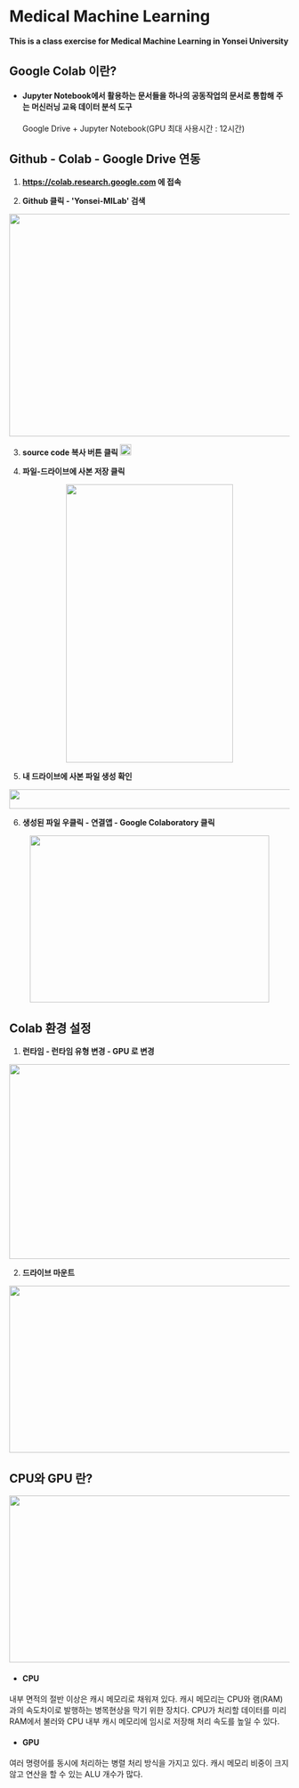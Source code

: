 # Medical Machine Learning

**This is a class exercise for Medical Machine Learning in Yonsei University**

## Google Colab 이란?

* #### Jupyter Notebook에서 활용하는 문서들을 하나의 공동작업의 문서로 통합해 주는 머신러닝 교육 데이터 분석 도구
     Google Drive + Jupyter Notebook(GPU 최대 사용시간 : 12시간)

## Github - Colab - Google Drive 연동
1. **https://colab.research.google.com 에 접속**

2. **Github 클릭 - 'Yonsei-MILab' 검색**
<p align="center">
  <img src="https://blogfiles.pstatic.net/MjAxOTA5MTFfMjIw/MDAxNTY4MTY0MTM4NTAw.PYQYzzwbdRckXR41if9XfG4UI_-MFoECAedXX9Z-zFAg.7s06tOptnO9-QV8aGq98RSDV9vUTPqbbUEduSXfBU3cg.PNG.susie1513/colab1.PNG" width="600" height="400">
</p>

3. **source code 복사 버튼 클릭** <img src="https://blogfiles.pstatic.net/MjAxOTA5MTFfMTIy/MDAxNTY4MTY0Mjg1ODU0.VuUeMEIhtiLsAdoyQX47BoN_Gm3mDydp5Euh96D1Rzsg.i_ZoOpsqP4pyti7vkG6vbXp6IEvtce-VZhQkTULS_Vsg.PNG.susie1513/colab2.PNG" width="20" height="20">

4. **파일-드라이브에 사본 저장 클릭**

<p align="center">
  <img src="https://blogfiles.pstatic.net/MjAxOTA5MTFfMjA4/MDAxNTY4MTY0NjA3NjUy.gyN2U6j27sTWfRM91X-spQJdXGGsuIPqk9hQNuBlFtsg.bOIM7Fjoz5cVVO0Y1YIpRtdcgfaRHS5QdXf6vzZIiYkg.PNG.susie1513/colab3.PNG" width="300" height="500">
</p>

5. **내 드라이브에 사본 파일 생성 확인**

<p align="center">
  <img src="https://blogfiles.pstatic.net/MjAxOTA5MTFfNjUg/MDAxNTY4MTY0ODQ2OTAy.o4LdUtco8rC0wGz8UB2RmjlGrwY4y4RUd539PmYwjGog.pza59EtrBiWH5FqCqE3z5K76XZJu8ET1YO7r_ldhFXog.PNG.susie1513/colab4.PNG" width="800" height="35">
</p>

6. **생성된 파일 우클릭 - 연결앱 - Google Colaboratory 클릭**

<p align="center">
  <img src="https://blogfiles.pstatic.net/MjAxOTA5MTFfMTU2/MDAxNTY4MTY0OTg4NTIz.mU3nE2-mRv67ndktmLFAVnsExHjq9fbHpZ3iNtpB_DMg.gsFTphAV8VdJJqg2_feoC9zvkJP2NuXMl334P8cw7Rgg.PNG.susie1513/colab5.PNG" width="430" height="300">
</p>

## Colab 환경 설정

1. **런타임 - 런타임 유형 변경 - GPU 로 변경**

<p align="center">
  <img src="https://blogfiles.pstatic.net/MjAxOTA5MTFfMTMx/MDAxNTY4MTY1NjI0MDEx.IBb0Q_h4IKwlNC4np_1ffg_9DsJgKE8CP_zkFSGU0LQg.NkHdyA0nJEe0WWr-_orhZvkEU6OQua2jnpzyQLhyEJ8g.PNG.susie1513/colab6.PNG" width="750" height="350">
</p>

2. **드라이브 마운트**

<p align="center">
  <img src="https://blogfiles.pstatic.net/MjAxOTA5MTFfNDYg/MDAxNTY4MTY2MTI4NTQz.MA1BDC12dckVeMRd3ZMF6yW93NagKNBEi-1pxyP4Zs4g.CfdM5eXHX9VSWsoxlMmXykJ0fr2UJNEPpqoBFnXjKXog.PNG.susie1513/colab7.PNG" width="600" height="300">
</p>

## CPU와 GPU 란?

<p align="center">
  <img src="https://user-images.githubusercontent.com/35986429/61581719-c3184780-ab5c-11e9-8d98-ffaa6e526e01.JPG" width="700" height="300">
</p>

* #### CPU  
내부 면적의 절반 이상은 캐시 메모리로 채워져 있다. 캐시 메모리는 CPU와 램(RAM)과의 속도차이로 발행하는 병목현상을 막기 위한 장치다. CPU가 처리할 데이터를 미리 RAM에서 불러와 CPU 내부 캐시 메모리에 임시로 저장해 처리 속도를 높일 수 있다.

* #### GPU  
여러 명령어를 동시에 처리하는 병렬 처리 방식을 가지고 있다. 캐시 메모리 비중이 크지 않고 연산을 할 수 있는 ALU 개수가 많다.
